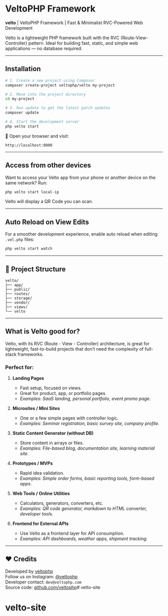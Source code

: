 # VeltoPHP Framework

**velto** | VeltoPHP Framework | Fast & Minimalist RVC-Powered Web Development

Velto is a lightweight PHP framework built with the RVC (Route-View-Controller) pattern. Ideal for building fast, static, and simple web applications — no database required.

---

## Installation

```bash
# 1. Create a new project using Composer
composer create-project veltophp/velto my-project

# 2. Move into the project directory
cd my-project

# 3. Run update to get the latest patch updates
composer update

# 4. Start the development server
php velto start
```

🔗 Open your browser and visit:
```
http://localhost:8000
```

---

## Access from other devices

Want to access your Velto app from your phone or another device on the same network? Run:

```bash
php velto start local-ip
```

Velto will display a QR Code you can scan.

---

## Auto Reload on View Edits

For a smoother development experience, enable auto reload when editing `.vel.php` files:

```bash
php velto start watch
```

---

## 📁 Project Structure

```
velto/
├── app/
├── public/
├── routes/ 
├── storage/
├── vendor/
├── views/
└── velto
```

---

## What is Velto good for?

Velto, with its RVC (Route - View - Controller) architecture, is great for lightweight, fast-to-build projects that don’t need the complexity of full-stack frameworks.

### Perfect for:
1. **Landing Pages**  
   - Fast setup, focused on views.  
   - Great for product, app, or portfolio pages.  
   - _Examples: SaaS landing, personal portfolio, event promo page._

2. **Microsites / Mini Sites**  
   - One or a few simple pages with controller logic.  
   - _Examples: Seminar registration, basic survey site, company profile._

3. **Static Content Generator (without DB)**  
   - Store content in arrays or files.  
   - _Examples: File-based blog, documentation site, learning material site._

4. **Prototypes / MVPs**  
   - Rapid idea validation.  
   - _Examples: Simple order forms, basic reporting tools, form-based apps._

5. **Web Tools / Online Utilities**  
   - Calculators, generators, converters, etc.  
   - _Examples: QR code generator, markdown to HTML converter, developer tools._

6. **Frontend for External APIs**  
   - Use Velto as a frontend layer for API consumption.  
   - _Examples: API dashboards, weather apps, shipment tracking._

---

## ❤️ Credits

Developed by [veltophp](https://veltophp.com)  
Follow us on Instagram: [@veltophp](https://instagram.com/veltophp)  
Developer contact: `dev@veltophp.com`  
Source code: [github.com/veltophp](https://github.com/veltophp)# velto-site
# velto-site
